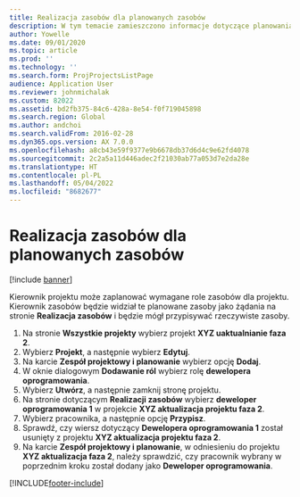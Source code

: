 ```yaml
---
title: Realizacja zasobów dla planowanych zasobów
description: W tym temacie zamieszczono informacje dotyczące planowania zasobów w ramach projektu.
author: Yowelle
ms.date: 09/01/2020
ms.topic: article
ms.prod: ''
ms.technology: ''
ms.search.form: ProjProjectsListPage
audience: Application User
ms.reviewer: johnmichalak
ms.custom: 82022
ms.assetid: bd2fb375-84c6-428a-8e54-f0f719045898
ms.search.region: Global
ms.author: andchoi
ms.search.validFrom: 2016-02-28
ms.dyn365.ops.version: AX 7.0.0
ms.openlocfilehash: a8cb43e59f9377e9b6678db37d6d4c9e62fd4078
ms.sourcegitcommit: 2c2a5a11d446adec2f21030ab77a053d7e2da28e
ms.translationtype: HT
ms.contentlocale: pl-PL
ms.lasthandoff: 05/04/2022
ms.locfileid: "8682677"
---
```

# <a name="resource-fulfillment-for-planned-resources"></a>Realizacja zasobów dla planowanych zasobów

[!include [banner](../includes/banner.md)]

Kierownik projektu może zaplanować wymagane role zasobów dla projektu. Kierownik zasobów będzie widział te planowane zasoby jako żądania na stronie **Realizacja zasobów** i będzie mógł przypisywać rzeczywiste zasoby.

1. Na stronie **Wszystkie projekty** wybierz projekt **XYZ uaktualnianie faza 2**.
2. Wybierz **Projekt**, a następnie wybierz **Edytuj**.
3. Na karcie **Zespół projektowy i planowanie** wybierz opcję **Dodaj**.
4. W oknie dialogowym **Dodawanie ról** wybierz rolę **dewelopera oprogramowania**.
5. Wybierz **Utwórz**, a następnie zamknij stronę projektu.
6. Na stronie dotyczącym **Realizacji zasobów** wybierz **deweloper oprogramowania 1** w projekcie **XYZ aktualizacja projektu faza 2**.
7. Wybierz pracownika, a następnie opcję **Przypisz**.
8. Sprawdź, czy wiersz dotyczący **Dewelopera oprogramowania 1** został usunięty z projektu **XYZ aktualizacja projektu faza 2**.
9. Na karcie **Zespół projektowy i planowanie**, w odniesieniu do projektu **XYZ aktualizacja faza 2**, należy sprawdzić, czy pracownik wybrany w poprzednim kroku został dodany jako **Deweloper oprogramowania**.


[!INCLUDE[footer-include](../includes/footer-banner.md)]